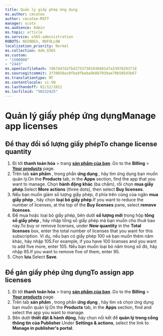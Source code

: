 ```yaml
---
title: Quản lý giấy phép ứng dụng
ms.author: cmcatee
author: cmcatee-MSFT
manager: scotv
ms.audience: Admin
ms.topic: article
ms.service: o365-administration
ROBOTS: NOINDEX, NOFOLLOW
localization_priority: Normal
ms.collection: Adm_O365
ms.custom:
- "1500008"
- "2443"
ms.openlocfilehash: 7d67d47d2fb427537501930401d7a33978293718
ms.sourcegitcommit: 2f39850ac0fba9fbeba9b8b7939ae79b505d3b67
ms.translationtype: MT
ms.contentlocale: vi-VN
ms.lasthandoff: 02/12/2021
ms.locfileid: "50232425"
---
```

# <a name="manage-app-licenses"></a><span data-ttu-id="0bf13-102">Quản lý giấy phép ứng dụng</span><span class="sxs-lookup"><span data-stu-id="0bf13-102">Manage app licenses</span></span>

## <a name="to-change-license-quantity"></a><span data-ttu-id="0bf13-103">Để thay đổi số lượng giấy phép</span><span class="sxs-lookup"><span data-stu-id="0bf13-103">To change license quantity</span></span>

1. <span data-ttu-id="0bf13-104">Đi tới **thanh toán hóa**  >  trang **[sản phẩm của bạn](https://go.microsoft.com/fwlink/p/?linkid=842054)** .</span><span class="sxs-lookup"><span data-stu-id="0bf13-104">Go to the **Billing** > **[Your products](https://go.microsoft.com/fwlink/p/?linkid=842054)** page.</span></span>
2. <span data-ttu-id="0bf13-105">Trên tab **sản phẩm** , trong phần **ứng dụng** , hãy tìm ứng dụng bạn muốn quản lý.</span><span class="sxs-lookup"><span data-stu-id="0bf13-105">On the **Products** tab, in the **Apps** section, find the app that you want to manage.</span></span> <span data-ttu-id="0bf13-106">Chọn **hành động khác** (ba chấm), rồi chọn **mua giấy phép**.</span><span class="sxs-lookup"><span data-stu-id="0bf13-106">Select **More actions** (three dots), then select **Buy licenses**.</span></span>
3. <span data-ttu-id="0bf13-107">Nếu bạn muốn giảm số lượng giấy phép, ở phía trên cùng của ngăn **mua giấy phép** , hãy chọn **loại bỏ giấy phép**.</span><span class="sxs-lookup"><span data-stu-id="0bf13-107">If you want to reduce the number of licenses, at the top of the **Buy licenses** pane, select **remove licenses**.</span></span>
4. <span data-ttu-id="0bf13-108">Để mua hoặc loại bỏ giấy phép, bên dưới **số lượng mới** trong hộp **tổng số giấy phép** , hãy nhập tổng số giấy phép mà bạn muốn cho thuê bao này.</span><span class="sxs-lookup"><span data-stu-id="0bf13-108">To buy or remove licenses, under **New quantity** in the **Total licenses** box, enter the total number of licenses that you want for this subscription.</span></span> <span data-ttu-id="0bf13-109">Ví dụ, nếu bạn có giấy phép 100 và bạn muốn thêm năm khác, hãy nhập 105.</span><span class="sxs-lookup"><span data-stu-id="0bf13-109">For example, if you have 100 licenses and you want to add five more, enter 105.</span></span> <span data-ttu-id="0bf13-110">Nếu bạn muốn loại bỏ năm trong số đó, hãy nhập 95.</span><span class="sxs-lookup"><span data-stu-id="0bf13-110">If you want to remove five of them, enter 95.</span></span>
5. <span data-ttu-id="0bf13-111">Chọn **lưu**.</span><span class="sxs-lookup"><span data-stu-id="0bf13-111">Select **Save**.</span></span>

## <a name="to-assign-app-licenses"></a><span data-ttu-id="0bf13-112">Để gán giấy phép ứng dụng</span><span class="sxs-lookup"><span data-stu-id="0bf13-112">To assign app licenses</span></span>

1. <span data-ttu-id="0bf13-113">Đi tới **thanh toán hóa**  >  trang **[sản phẩm của bạn](https://go.microsoft.com/fwlink/p/?linkid=842054)** .</span><span class="sxs-lookup"><span data-stu-id="0bf13-113">Go to the **Billing** > **[Your products](https://go.microsoft.com/fwlink/p/?linkid=842054)** page.</span></span>
2. <span data-ttu-id="0bf13-114">Trên tab **sản phẩm** , trong phần **ứng dụng** , hãy tìm và chọn ứng dụng bạn muốn quản lý.</span><span class="sxs-lookup"><span data-stu-id="0bf13-114">On the **Products** tab, in the **Apps** section, find and select the app you want to manage.</span></span>
3. <span data-ttu-id="0bf13-115">Bên dưới **thiết đặt & hành động**, hãy chọn nối kết để **quản lý trong cổng thông tin của Publisher**.</span><span class="sxs-lookup"><span data-stu-id="0bf13-115">Under **Settings & actions**, select the link to **Manage in publisher's portal**.</span></span>